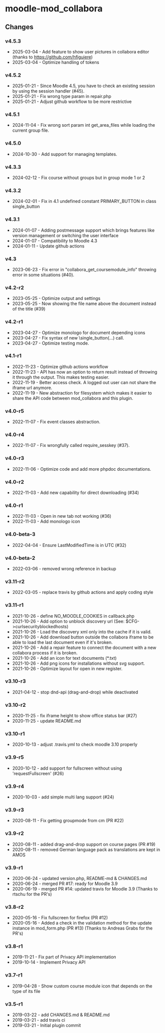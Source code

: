 moodle-mod_collabora
====================

Changes
-------
### v4.5.3
* 2025-03-04 -  Add feature to show user pictures in collabora editor (thanks to https://github.com/hfiguiere)
* 2025-03-04 -  Optimize handling of tokens

### v4.5.2
* 2025-01-21 -  Since Moodle 4.5, you have to check an existing session by using the session handler (#45).
* 2025-01-21 -  Fix wrong type param in repair.php
* 2025-01-21 -  Adjust github workflow to be more restrictive

### v4.5.1
* 2024-11-04 -  Fix wrong sort param int get_area_files while loading the current group file.

### v4.5.0
* 2024-10-30 -  Add support for managing templates.

### v4.3.3
* 2024-02-12 -  Fix course without groups but in group mode 1 or 2

### v4.3.2
* 2024-02-01 -  Fix in 4.1 undefined constant PRIMARY_BUTTON in class single_button

### v4.3.1
* 2024-01-07 -  Adding postmessage support which brings features like version management or switching the user interface
* 2024-01-07 -  Compatibility to Moodle 4.3
* 2024-01-11 -  Update github actions

### v4.3

* 2023-06-23 -  Fix error in "collabora_get_coursemodule_info" throwing error in some situations (#40).

### v4.2-r2

* 2023-05-25 -  Optimize output and settings
* 2023-05-25 -  Now showing the file name above the document instead of the title (#39)

### v4.2-r1

* 2023-04-27 -  Optimize monologo for document depending icons
* 2023-04-27 -  Fix syntax of new \single_button(...) call.
* 2023-04-27 -  Optimize testing mode.

### v4.1-r1

* 2022-11-23 -  Optimize github actions workflow
* 2022-11-23 -  API has now an option to return result instead of throwing it through the output. This makes testing easier.
* 2022-11-19 -  Better access check. A logged out user can not share the iframe url anymore.
* 2022-11-19 -  New abstraction for filesystem which makes it easier to share the API code between mod_collabora and this plugin.

### v4.0-r5

* 2022-11-07 -  Fix event classes abstraction.

### v4.0-r4

* 2022-11-07 -  Fix wrongfully called require_sesskey (#37).

### v4.0-r3

* 2022-11-06 -  Optimize code and add more phpdoc documentations.

### v4.0-r2

* 2022-11-03 -  Add new capability for direct downloading (#34)

### v4.0-r1

* 2022-11-03 -  Open in new tab not working (#36)
* 2022-11-03 -  Add monologo icon

### v4.0-beta-3

* 2022-04-04 -  Ensure LastModifiedTime is in UTC (#32)

### v4.0-beta-2

* 2022-03-06 - removed wrong reference in backup

### v3.11-r2

* 2022-03-05 - replace travis by github actions and apply coding style

### v3.11-r1

* 2021-10-26 - define NO_MOODLE_COOKIES in callback.php
* 2021-10-26 - Add option to unblock discovery url (See: $CFG->curlsecurityblockedhosts)
* 2021-10-26 - Load the discovery xml only into the cache if it is valid.
* 2021-10-26 - Add download button outside the collabora iframe to be able to load the last document even if it's broken.
* 2021-10-26 - Add a repair feature to connect the document with a new collabora process if it is broken.
* 2021-10-26 - Add an icon for text documents (*.txt)
* 2021-10-26 - Add png icons for installations without svg support.
* 2021-10-26 - Optimize layout for open in new register.

### v3.10-r3

* 2021-04-12 - stop dnd-api (drag-and-drop) while deactivated

### v3.10-r2

* 2020-11-25 - fix iframe height to show office status bar (#27)
* 2020-11-25 - update README.md

### v3.10-r1

* 2020-10-13 - adjust .travis.yml to check moodle 3.10 properly

### v3.9-r5

* 2020-10-12 - add support for fullscreen without using 'requestFullscreen' (#26)

### v3.9-r4

* 2020-10-03 - add simple multi lang support (#24)

### v3.9-r3

* 2020-08-11 - Fix getting groupmode from cm (PR #22)

### v3.9-r2

* 2020-08-11 - added drag-and-drop support on course pages (PR #19)
* 2020-08-11 - removed German language pack as translations are kept in AMOS

### v3.9-r1

* 2020-06-24 - updated version.php, README-md & CHANGES.md
* 2020-06-24 - merged PR #17: ready for Moodle 3.9
* 2020-06-19 - merged PR #14: updated travis for Moodle 3.9 (Thanks to rtschu for the PR's)

### v3.8-r2

* 2020-05-16 - Fix fullscreen for firefox (PR #12)
* 2020-05-16 - Added a check in the validation method for the update instance in mod_form.php (PR #13)
  (Thanks to Andreas Grabs for the PR's)

### v3.8-r1

* 2019-11-21 - Fix part of Privacy API implementation
* 2019-10-14 - Implement Privacy API

### v3.7-r1

* 2019-04-28 - Show custom course module icon that depends on the type of its file

### v3.5-r1

* 2019-03-22 - add CHANGES.md & README.md
* 2019-03-21 - add travis ci
* 2019-03-21 - Initial plugin commit
